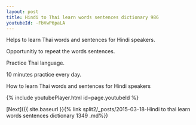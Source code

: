 ```yaml
---
layout: post
title: Hindi to Thai learn words sentences dictionary 986 
youtubeId: -FbVwP6paLA
---
```

 
 
Helps to learn Thai words and sentences for Hindi speakers.

Opportunitiy to repeat the words sentences. 

Practice Thai language. 
 
10 minutes practice every day. 
 
How to learn Thai words and sentences for Hindi speakers 
 
{% include youtubePlayer.html id=page.youtubeId %}
 
 
[Next]({{ site.baseurl }}{% link  split2/_posts/2015-03-18-Hindi to thai learn words sentences dictionary 1349 .md%})
 
